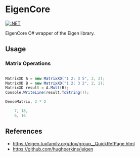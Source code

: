 # EigenCore
[![.NET](https://github.com/modios/EigenCore/actions/workflows/dotnet.yml/badge.svg)](https://github.com/modios/EigenCore/actions/workflows/dotnet.yml)

EigenCore C# wrapper of the Eigen library.

## Usage 

### Matrix Operations

```csharp

MatrixXD A = new MatrixXD("1 2; 3 5", 2, 2);
MatrixXD B = new MatrixXD("1 2; 3 2", 2, 2);
MatrixXD result = A.Mult(B);
Console.WriteLine(result.ToString());

DenseMatrix, 2 * 2  

    7, 18, 
    6, 16 
```

## References
- https://eigen.tuxfamily.org/dox/group__QuickRefPage.html
- https://github.com/hughperkins/jeigen
